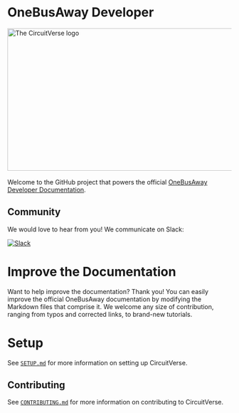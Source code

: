 # OneBusAway Developer
<img src="src/images/oba-logo.png" alt="The CircuitVerse logo" width="736" height="320"/></br></br>
Welcome to the GitHub project that powers the official [OneBusAway Developer Documentation](http://developer.onebusaway.org).

## Community
We would love to hear from you! We communicate on Slack:

[![Slack](https://img.shields.io/badge/chat-on_slack-purple.svg?style=for-the-badge&logo=slack)]()


# Improve the Documentation
Want to help improve the documentation? Thank you! You can easily improve the official OneBusAway documentation by modifying the Markdown files that comprise it. We welcome any size of contribution, ranging from typos and corrected links, to brand-new tutorials.

# Setup
See [`SETUP.md`](SETUP.md) for more information on setting up CircuitVerse.

## Contributing
See [`CONTRIBUTING.md`](CONTRIBUTING.md) for more information on contributing to CircuitVerse.



